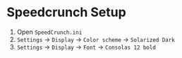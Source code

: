 # Speedcrunch Setup

1. Open `SpeedCrunch.ini`
2. `Settings` -> `Display` -> `Color scheme` -> `Solarized Dark`
3. `Settings` -> `Display` -> `Font` -> `Consolas 12 bold`
